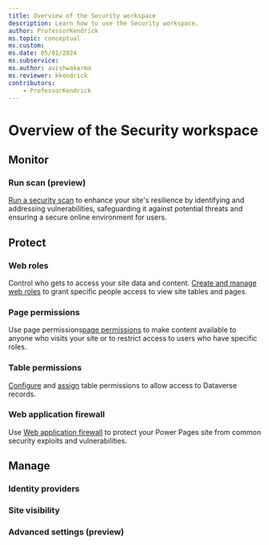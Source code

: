 ```yaml
---
title: Overview of the Security workspace
description: Learn how to use the Security workspace.
author: ProfessorKendrick
ms.topic: conceptual
ms.custom: 
ms.date: 05/01/2024
ms.subservice:
ms.author: avishwakarma
ms.reviewer: kkendrick
contributors:
    - ProfessorKendrick
---
```

# Overview of the Security workspace

## Monitor

### Run scan (preview)

[Run a security scan](../security/security-scan.md) to enhance your site's resilience by identifying and addressing vulnerabilities, safeguarding it against potential threats and ensuring a secure online environment for users.

## Protect

### Web roles 

Control who gets to access your site data and content. [Create and manage web roles](../security/create-web-roles.md) to grant specific people access to view site tables and pages.

### Page permissions

Use page permissions[page permissions](../security/page-security.md) to make content available to anyone who visits your site or to restrict access to users who have specific roles.

### Table permissions

[Configure](../security/table-permissions.md) and [assign](../security/assign-table-permissions.md) table permissions to allow access to Dataverse records.

### Web application firewall

Use [Web application firewall](../security/web-application-firewall.md) to protect your Power Pages site from common security exploits and vulnerabilities.

## Manage

### Identity providers

### Site visibility

### Advanced settings (preview)
